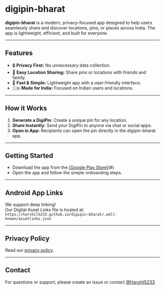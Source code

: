 # digipin-bharat

**digipin-bharat** is a modern, privacy-focused app designed to help users seamlessly share and discover locations, pins, or places across India. The app is lightweight, efficient, and built for everyone.

---

## Features

- 🔒 **Privacy First:** No unnecessary data collection.
- 📍 **Easy Location Sharing:** Share pins or locations with friends and family.
- 🚀 **Fast & Simple:** Lightweight app with a user-friendly interface.
- 🇮🇳 **Made for India:** Focused on Indian users and locations.

---

## How it Works

1. **Generate a DigiPin:** Create a unique pin for any location.
2. **Share Instantly:** Send your DigiPin to anyone via chat or social apps.
3. **Open in App:** Recipients can open the pin directly in the digipin-bharat app.

---

## Getting Started

- Download the app from the [[Google Play Store]](https://play.google.com/store/apps/details?id=com.digipin.bharat)(#) 
- Open the app and follow the simple onboarding steps.

---

## Android App Links

We support deep linking!  
Our Digital Asset Links file is hosted at:  
`https://harshil5233.github.io/digipin-bharat/.well-known/assetlinks.json`

---

## Privacy Policy

Read our [privacy policy](privacy-policy.html).

---


## Contact

For questions or support, please create an issue or contact [@Harshil5233](https://github.com/Harshil5233).
